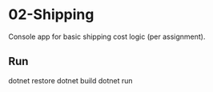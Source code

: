 # 02-Shipping
Console app for basic shipping cost logic (per assignment).
## Run
dotnet restore
dotnet build
dotnet run
